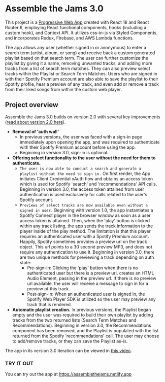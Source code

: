 # Assemble the Jams 3.0

This project is a [Progressive Web App](https://developer.mozilla.org/en-US/docs/Web/Progressive_web_apps/Introduction) created with React 18 and React Router 6, employing React functional components, hooks (including a custom hook), and Context API.  It utilizes css-in-js via Styled Components, and incorporates Redux, Firebase, and AWS Lambda functions.

The app allows any user (whether signed in or anonymous) to enter a search term (artist, album, or song) and receive back a custom generated playlist based on that search term. The user can further customize the playlist by giving it a name, removing unwanted tracks, and adding more tracks from a list of search term matches. They can also preview select tracks within the Playlist or Search Term Matches. Users who are signed in with their Spotify Premium account are also able to save the playlist to their Spotify profile, hear a preview of any track, and even add or remove a track from their liked songs from within the custom web player.

## Project overview

Assemble the Jams 3.0 builds on version 2.0 with several key improvements ([read about version 2.0 here](https://github.com/sds-smith/assemble_the_jams_2/blob/master/README.md)).  

  * **Removal of 'auth wall'** 
    * In previous versions, the user was faced with a sign-in page immediately upon opening the app, and was required to authenticate with their Spotify Premium account before using the app. 
    * Beginning in version 3.0, sign-in is optional.
  * **Offering select functionality to the user without the need for them to authenticate.**
    * `The user is now able to conduct a search and generate a playlist without the need to sign in.` On first render, the App initiates Client Credential oAuth flow and obtains an access token which is used for Spotify 'search' and 'recommendations' API calls. Beginning in version 3.0, the access token attained from user authentication is used exclusively for calls related to the user's Spotify account. 
    * `Previews of select tracks are now available even without a signed in user.` Beginning with version 1.0, the app instantiates a Spotify Connect player in the browser window as soon as a user access token is attained. Then, when the 'play' button is clicked within any track listing, the app sends the track information to the player inside of the play method. The limitation is that this player requires an authenticated user with a Spotify Premium account.  Happily, Spotify sometimes provides a preview url on the track object. This url points to a 30 second preview MP3, and does not require any authentication to use it. Beginning in version 3.0, there are two unique methods for previewing a track depending on auth state:
      * Pre-sign-in:   Clicking the 'play' button when there is no authenticated user but there is a preview url, creates an HTML Audio Element, passing in the preview url. If there is no preview url available, the user will receive a message to sign in for a preview of this track.
      * Post-sign-in:  When an authenticated user is signed in, the Spotify Web Player SDK is utilized so the user may preview any track that is rendered.
  * **Automatic playlist creation.**  In previous versions, the Playlist began empty and the user was required to build their own playlist by adding tracks from the two returned lists (Search Term Matches and Recommendations).  Beginning in version 3.0, the Recommendations component has been removed, and the Playlist is populated with the list returned from the Spotify 'recommendations' call. The user may choose to add/remove tracks, or they can save the Playlist as-is.

The app in its version 3.0 iteration can be viewed in [this video](https://youtu.be/vI-VfJhfXq4).

### TRY IT OUT

You can try out the app at https://assemblethejams.netlify.app


